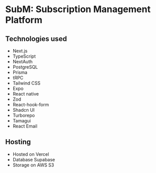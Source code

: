 # SubM: Subscription Management Platform

## Technologies used

- Next.js
- TypeScript
- NextAuth
- PostgreSQL
- Prisma
- tRPC
- Tailwind CSS
- Expo
- React native
- Zod
- React-hook-form
- Shadcn UI
- Turborepo
- Tamagui
- React Email

## Hosting

- Hosted on Vercel
- Database Supabase
- Storage on AWS S3
